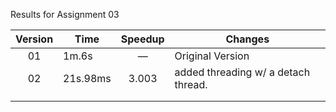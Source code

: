Results for Assignment 03

| Version | Time | Speedup | Changes |
| :-----: | ---- | :-----: | ------- |
|  01 | 1m.6s | &mdash; | Original Version|
|  02 | 21s.98ms| 3.003 | added threading w/ a detach thread. 
|  | | |
|  | | |